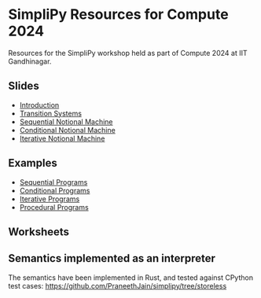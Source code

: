 # SimpliPy Resources for Compute 2024

Resources for the SimpliPy workshop held as part of Compute 2024 at IIT Gandhinagar.

## Slides

- [Introduction](./slides/introduction.pdf)
- [Transition Systems](./slides/transition-systems.pdf)
- [Sequential Notional Machine](./slides/sequential.pdf)
- [Conditional Notional Machine](./slides/conditional.pdf)
- [Iterative Notional Machine](./slides/iterative.pdf)

## Examples
- [Sequential Programs](./examples/sequential/)
- [Conditional Programs](./examples/conditional/)
- [Iterative Programs](./examples/iterative/)
- [Procedural Programs](./examples/procedural/)

## Worksheets


## Semantics implemented as an interpreter

The semantics have been implemented in Rust, and tested against CPython test cases: https://github.com/PraneethJain/simplipy/tree/storeless
